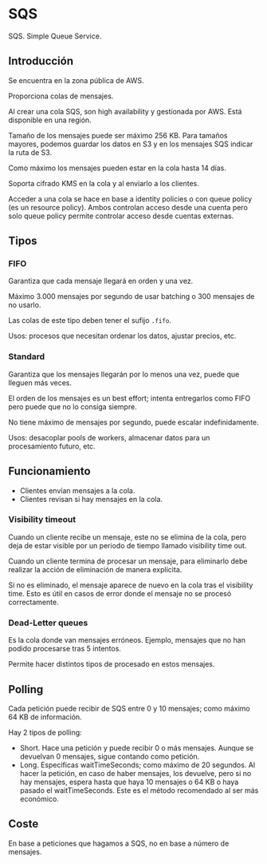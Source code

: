 # SQS

SQS. Simple Queue Service.

## Introducción

Se encuentra en la zona pública de AWS.

Proporciona colas de mensajes.

Al crear una cola SQS, son high availability y gestionada por AWS. Está disponible en una región.

Tamaño de los mensajes puede ser máximo 256 KB. Para tamaños mayores, podemos guardar los datos en S3 y en los mensajes SQS indicar la ruta de S3.

Como máximo los mensajes pueden estar en la cola hasta 14 días.

Soporta cifrado KMS en la cola y al enviarlo a los clientes.

Acceder a una cola se hace en base a identity policies o con queue policy (es un resource policy). Ambos controlan acceso desde una cuenta pero solo queue policy permite controlar acceso desde cuentas externas.

## Tipos

### FIFO

Garantiza que cada mensaje llegará en orden y una vez.

Máximo 3.000 mensajes por segundo de usar batching o 300 mensajes de no usarlo.

Las colas de este tipo deben tener el sufijo `.fifo`.

Usos: procesos que necesitan ordenar los datos, ajustar precios, etc.

### Standard

Garantiza que los mensajes llegarán por lo menos una vez, puede que lleguen más veces.

El orden de los mensajes es un best effort; intenta entregarlos como FIFO pero puede que no lo consiga siempre.

No tiene máximo de mensajes por segundo, puede escalar indefinidamente.

Usos: desacoplar pools de workers, almacenar datos para un procesamiento futuro, etc.

## Funcionamiento

- Clientes envían mensajes a la cola.
- Clientes revisan si hay mensajes en la cola.

### Visibility timeout

Cuando un cliente recibe un mensaje, este no se elimina de la cola, pero deja de estar visible por un periodo de tiempo llamado visibility time out.

Cuando un cliente termina de procesar un mensaje, para eliminarlo debe realizar la acción de eliminación de manera explícita.

Si no es eliminado, el mensaje aparece de nuevo en la cola tras el visibility time. Esto es útil en casos de error donde el mensaje no se procesó correctamente.

### Dead-Letter queues

Es la cola donde van mensajes erróneos. Ejemplo, mensajes que no han podido procesarse tras 5 intentos.

Permite hacer distintos tipos de procesado en estos mensajes.

## Polling

Cada petición puede recibir de SQS entre 0 y 10 mensajes; como máximo 64 KB de información.

Hay 2 tipos de polling:

- Short. Hace una petición y puede recibir 0 o más mensajes. Aunque se devuelvan 0 mensajes, sigue contando como petición.
- Long. Especificas waitTimeSeconds; como máximo de 20 segundos. Al hacer la petición, en caso de haber mensajes, los devuelve, pero si no hay mensajes, espera hasta que haya 10 mensajes o 64 KB o haya pasado el waitTimeSeconds. Este es el método recomendado al ser más económico.

## Coste

En base a peticiones que hagamos a SQS, no en base a número de mensajes.

